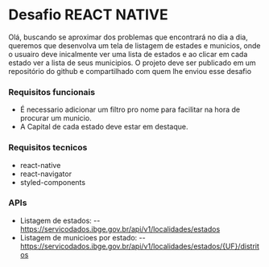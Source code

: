 # Desafio REACT NATIVE
Olá, buscando se aproximar dos problemas que encontrará no dia a dia, queremos que desenvolva um tela de listagem de estades e municios, onde o usuairo deve inicalmente ver uma lista de estados e ao clicar em cada estado ver a lista de seus municipios.
O projeto deve ser publicado em um repositório do github e compartilhado com quem lhe enviou esse desafio

### Requisitos funcionais
- É necessario adicionar um filtro pro nome para facilitar na hora de procurar um municio.
- A Capital de cada estado deve estar em destaque.

### Requisitos tecnicos
- react-native
- react-navigator
- styled-components

### APIs

- Listagem de estados:
-- https://servicodados.ibge.gov.br/api/v1/localidades/estados
- Listagem de municioes por estado:
-- https://servicodados.ibge.gov.br/api/v1/localidades/estados/{UF}/distritos
